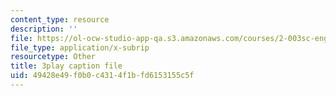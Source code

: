 ```yaml
---
content_type: resource
description: ''
file: https://ol-ocw-studio-app-qa.s3.amazonaws.com/courses/2-003sc-engineering-dynamics-fall-2011/49428e49f0b0c4314f1bfd6153155c5f_jROTMB142T0.srt
file_type: application/x-subrip
resourcetype: Other
title: 3play caption file
uid: 49428e49-f0b0-c431-4f1b-fd6153155c5f
---
```

